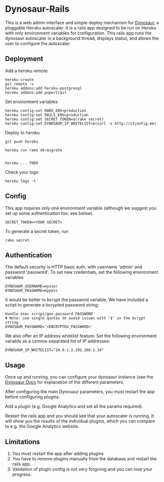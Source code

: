 # Dynosaur-Rails

This is a web admin interface and simple deploy mechanism for 
[Dynosaur](http://github.com/harrystech/dynosaur"), a pluggable Heroku
autoscaler. It is a rails app designed to be run on Heroku with only environment
variables for configuration. This rails app runs the dynosaur autoscaler in a
background thread, displays status, and allows the user to configure the
autoscaler.

## Deployment

Add a heroku remote

	heroku create
	git remote -v
    heroku addons:add heroku-postgresql
    heroku addons:add papertrail


Set environment variables

	heroku config:set RAKE_ENV=production
	heroku config:set RAILS_ENV=production
	heroku config:set SECRET_TOKEN=$(rake secret)
	heroku config:set DYNOSAUR_IP_WHITELIST=$(curl -s http://ifconfig.me)

Deploy to heroku

    git push heroku

	heroku run rake db:migrate


	heroku ... TODO

Check your logs

	heroku logs -t

## Config

This app requires only one environment variable (although we suggest you set up
some authentication too, see below).

    SECRET_TOKEN=<YOUR SECRET>

To generate a secret token, run

    rake secret

## Authentication

The default security is HTTP basic auth, with username 'admin' and password
'password'. To set new credentials, set the following environment variables

    DYNOSAUR_USERNAME=myuser
    DYNOSAUR_PASSWORD=mypass

It would be better to bcrypt the password variable. We have included a script to
generate a bcrypted password string:

    bundle exec script/gen-password PASSWORD
    # Note: use single quotes to avoid issues with '$' in the bcrypt string
    DYNOSAUR_PASSWORD='<ENCRYPTED_PASSWORD>'

We also offer an IP address whitelist feature. Set the following environment
variable as a comma-separated list of IP addresses:

    DYNOSAUR_IP_WHITELIST="10.0.1.2,192.168.1.34"

## Usage

Once up and running, you can configure your dynosaur instance (see the
[Dynosaur Docs](http://github.com/harrystech/dynosaur) for explanation of the
different parameters.

After configuring the main Dynosaur parameters, you must restart the app before
configuring plugins.

Add a plugin (e.g. Google Analytics and set all the params required).

Restart the rails app and you should see that your autoscaler is running. It
will show you the results of the individual plugins, which you can compare to
e.g. the Google Analytics website.

## Limitations

1. You must restart the app after adding plugins
1. You have to remove plugins manually from the database and restart the rails
   app.
1. Validation of plugin config is not very forgiving and you can lose your
   progress.

